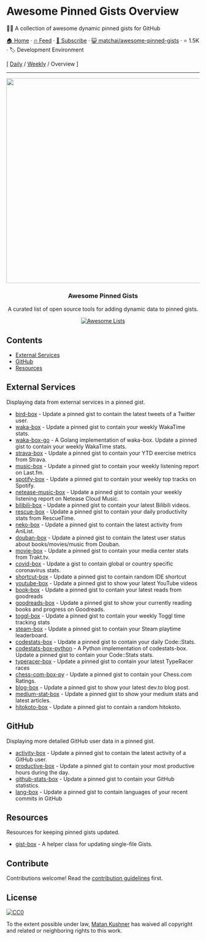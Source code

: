 # Awesome Pinned Gists Overview

📌✨ A collection of awesome dynamic pinned gists for GitHub

[🏠 Home](/README.md) · [🔥 Feed](https://test.trackawesomelist.com/matchai/awesome-pinned-gists/feed.xml) · [📮 Subscribe](https://trackawesomelist.us17.list-manage.com/subscribe?u=d2f0117aa829c83a63ec63c2f&id=36a103854c) · [😺 matchai/awesome-pinned-gists](https://github.com/matchai/awesome-pinned-gists/blob/master/README.md) · ⭐ 1.5K · 🏷️ Development Environment

[ [Daily](/content/matchai/awesome-pinned-gists/README.md) / [Weekly](/content/matchai/awesome-pinned-gists/week/README.md) / Overview ]

---

<p align="center">
  <img src="https://user-images.githubusercontent.com/4658208/57482610-14f64480-7273-11e9-862e-80d9fe332311.png" width="535">
  <h3 align="center">Awesome Pinned Gists</h3>
  <p align="center">A curated list of open source tools for adding dynamic data to pinned gists.<p>
  <p align="center">
    <a href="https://awesome.re"><img src="https://awesome.re/badge.svg" alt="Awesome Lists"></a>
  </p>
</p>

## Contents

*   [External Services](#external-services)
*   [GitHub](#github)
*   [Resources](#resources)

## External Services

Displaying data from external services in a pinned gist.

*   [bird-box](https://github.com/matchai/bird-box) - Update a pinned gist to contain the latest tweets of a Twitter user.
*   [waka-box](https://github.com/matchai/waka-box) - Update a pinned gist to contain your weekly WakaTime stats.
*   [waka-box-go](https://github.com/YouEclipse/waka-box-go) - A Golang implementation of waka-box. Update a pinned gist to contain your weekly WakaTime stats.
*   [strava-box](https://github.com/JohnPhamous/strava-box) - Update a pinned gist to contain your YTD exercise metrics from Strava.
*   [music-box](https://github.com/jacc/music-box) - Update a pinned gist to contain your weekly listening report on Last.fm.
*   [spotify-box](https://github.com/izayl/spotify-box) - Update a pinned gist to contain your weekly top tracks on Spotify.
*   [netease-music-box](https://github.com/Leecason/netease-music-box) - Update a pinned gist to contain your weekly listening report on Netease Cloud Music.
*   [bilibili-box](https://github.com/KeJunMao/bilibili-box) - Update a pinned gist to contain your latest Bilibili videos.
*   [rescue-box](https://github.com/joshghent/rescue-box) - Update a pinned gist to contain your daily productivity stats from RescueTime.
*   [neko-box](https://github.com/RangerDigital/neko-box) - Update a pinned gist to contain the latest activity from AniList.
*   [douban-box](https://github.com/CodeDaraW/douban-box) - Update a pinned gist to contain the latest user status about books/movies/music from Douban.
*   [movie-box](https://github.com/LuisAlejandro/movie-box) - Update a pinned gist to contain your media center stats from Trakt.tv.
*   [covid-box](https://github.com/puf17640/covid-box) - Update a gist to contain global or country specific coronavirus stats.
*   [shortcut-box](https://github.com/artemnovichkov/shortcut-box) - Update a pinned gist to contain random IDE shortcut
*   [youtube-box](https://github.com/SinaKhalili/youtube-box) - Update a pinned gist to show your latest YouTube videos
*   [book-box](https://github.com/amorriscode/book-box) - Update a pinned gist to contain your latest reads from goodreads
*   [goodreads-box](https://github.com/mdluo/goodreads-box) - Update a pinned gist to show your currently reading books and progress on Goodreads.
*   [toggl-box](https://github.com/tobimori/toggl-box) - Update a pinned gist to contain your weekly Toggl time tracking stats
*   [steam-box](https://github.com/YouEclipse/steam-box) - Update a pinned gist to contain your Steam playtime leaderboard.
*   [codestats-box](https://github.com/Ancientwood/codestats-box) - Update a pinned gist to contain your daily Code::Stats.
*   [codestats-box-python](https://github.com/aksh1618/codestats-box-python) - A Python implementation of codestats-box. Update a pinned gist to contain your Code::Stats stats.
*   [typeracer-box](https://github.com/tobimori/typeracer-box) - Update a pinned gist to contain your latest TypeRacer races
*   [chess-com-box-py](https://github.com/sciencepal/chess-com-box-py) - Update a pinned gist to contain your Chess.com Ratings.
*   [blog-box](https://github.com/Aveek-Saha/blog-box) - Update a pinned gist to show your latest dev.to blog post.
*   [medium-stat-box](https://github.com/kylemocode/medium-stat-box) - Update a pinned gist to show your medium stats and latest articles.
*   [hitokoto-box](https://github.com/greenhandatsjtu/hitokoto-box) - Update a pinned gist to contain a random hitokoto.

## GitHub

Displaying more detailed GitHub user data in a pinned gist.

*   [activity-box](https://github.com/JasonEtco/activity-box) - Update a pinned gist to contain the latest activity of a GitHub user.
*   [productive-box](https://github.com/maxam2017/productive-box) - Update a pinned gist to contain your most productive hours during the day.
*   [github-stats-box](https://github.com/bokub/github-stats-box) - Update a pinned gist to contain your GitHub statistics.
*   [lang-box](https://github.com/inokawa/lang-box) - Update a pinned gist to contain languages of your recent commits in GitHub

## Resources

Resources for keeping pinned gists updated.

*   [gist-box](https://github.com/JasonEtco/gist-box) - A helper class for updating single-file Gists.

## Contribute

Contributions welcome! Read the [contribution guidelines](https://github.com/matchai/awesome-pinned-gists/blob/master/README.md/contributing.md) first.

## License

[![CC0](https://mirrors.creativecommons.org/presskit/buttons/88x31/svg/cc-zero.svg)](https://creativecommons.org/publicdomain/zero/1.0)

To the extent possible under law, [Matan Kushner](https://github.com/matchai) has waived all copyright and
related or neighboring rights to this work.


